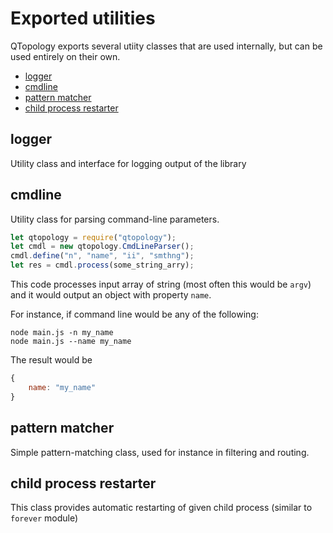 # Exported utilities

QTopology exports several utiity classes that are used internally, but can be used entirely on their own.

- [logger](#logger)
- [cmdline](#cmdline)
- [pattern matcher](#pattern-matcher)
- [child process restarter](#childprocess-restarter)

## logger

Utility class and interface for logging output of the library

## cmdline

Utility class for parsing command-line parameters.

```````````````````javascript
let qtopology = require("qtopology");
let cmdl = new qtopology.CmdLineParser();
cmdl.define("n", "name", "ii", "smthng");
let res = cmdl.process(some_string_arry);
```````````````````

This code processes input array of string (most often this would be `argv`) and it would output an object with property `name`.

For instance, if command line would be any of the following:

`````````````
node main.js -n my_name
node main.js --name my_name
`````````````

The result would be 

``````````javascript
{
    name: "my_name"
}
``````````


## pattern matcher

Simple pattern-matching class, used for instance in filtering and routing.

## child process restarter

This class provides automatic restarting of given child process (similar to `forever` module)


